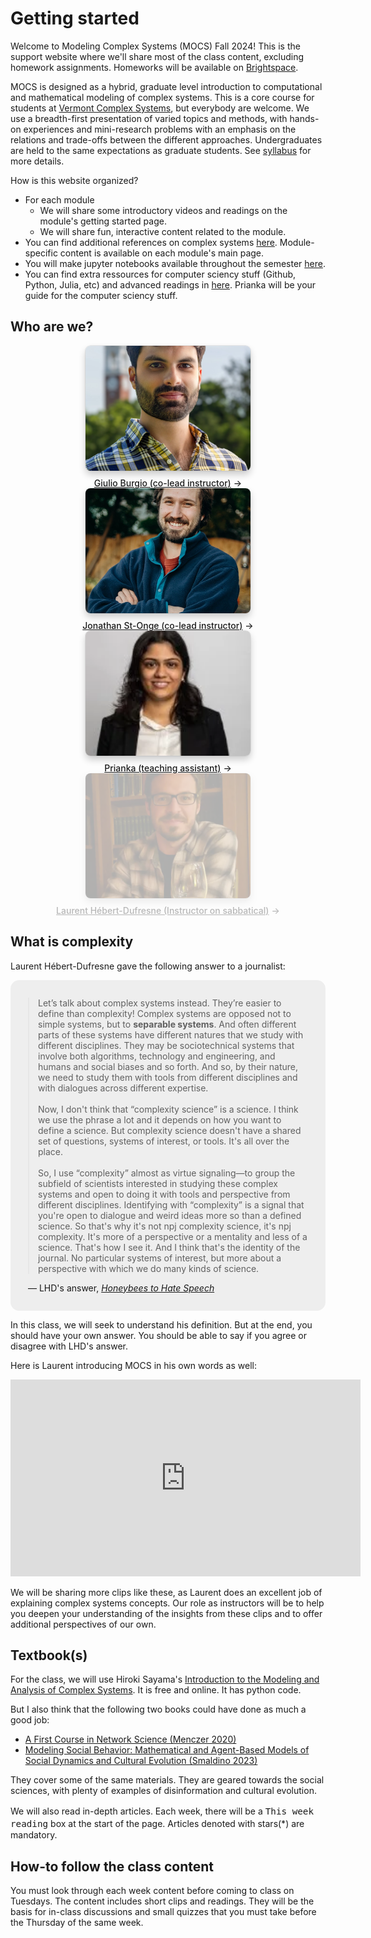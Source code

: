 # Getting started

Welcome to Modeling Complex Systems (MOCS) Fall 2024! This is the support website where we'll share most of the class content, excluding homework assignments. Homeworks will be available on [Brightspace](https://brightspace.uvm.edu/d2l/login).

MOCS is designed as a hybrid, graduate level introduction to computational and mathematical modeling of complex systems. This is a core course for students at [Vermont Complex Systems](https://vermontcomplexsystems.org/), but everybody are welcome. We use a breadth-first presentation of varied topics and methods, with hands-on experiences and mini-research problems with an emphasis on the relations and trade-offs between the different approaches. Undergraduates are held to the same expectations as graduate students. See [syllabus](./syllabus) for more details.

How is this website organized?

- For each module
    - We will share some introductory videos and readings on the module's getting started page.
    - We will share fun, interactive content related to the module.
- You can find additional references on complex systems [here](./refs). Module-specific content is available on each module's main page.
- You will make jupyter notebooks available throughout the semester [here](./notebooks).
- You can find extra ressources for computer sciency stuff (Github, Python, Julia, etc) and advanced readings in [here](./extra-ressources). Prianka will be your guide for the computer sciency stuff.

## Who are we?

<div class="gallery grid grid-cols-4" style="grid-auto-rows;">
    <a href="htttps://socks.w3.uvm.edu/socks/node/38?rnd=0.1937717982807522#giulioburgio" target="_blank">
        <picture>
            <source srcset="./assets/Giulio.webp" media="(prefers-color-scheme: dark)">
            <img src="./assets/Giulio.webp">
        </picture>
        <div class="small arrow">Giulio Burgio (co-lead instructor)</div>
    </a>
    <a href="https://jstonge.vercel.app/" target="_blank">
        <picture>
            <source srcset="./assets/jso.webp" media="(prefers-color-scheme: dark)">
            <img src="./assets/jso.webp">
        </picture>
        <div class="small arrow">Jonathan St-Onge (co-lead instructor)</div>
    </a>
    <a href="https://www.linkedin.com/in/prianka-bhattacharjee-bb7a69109/" target="_blank">
        <picture>
            <source srcset="./assets/prianka.webp" media="(prefers-color-scheme: dark)">
            <img src="./assets/prianka.webp">
        </picture>
        <div class="small arrow">Prianka (teaching assistant)</div>
    </a>
    <a href="http://laurenthebertdufresne.github.io/" target="_blank">
        <picture>
            <source srcset="./assets/lhd.webp" media="(prefers-color-scheme: dark)">
            <img style="opacity: 0.3;" src="./assets/lhd.webp">
        </picture>
        <div style="opacity: 0.3;" class="small arrow">Laurent Hébert-Dufresne (Instructor on sabbatical)</div>
    </a>
</div>

## What is complexity

Laurent Hébert-Dufresne gave the following answer to a journalist:

<figure class="quote">
  <blockquote>
    Let’s talk about complex systems instead. They’re easier to define than complexity! Complex systems are opposed not to simple systems, but to <strong>separable systems</strong>. And often different parts of these systems have different natures that we study with different disciplines. They may be sociotechnical systems that involve both algorithms, technology and engineering, and humans and social biases and so forth. And so, by their nature, we need to study them with tools from different disciplines and with dialogues across different expertise.
    <br><br>
    Now, I don't think that “complexity science” is a science. I think we use the phrase a lot and it depends on how you want to define a science. But complexity science doesn't have a shared set of questions, systems of interest, or tools. It's all over the place.
    <br><br>
    So, I use “complexity” almost as virtue signaling—to group the subfield of scientists interested in studying these complex systems and open to doing it with tools and perspective from different disciplines. Identifying with “complexity” is a signal that you're open to dialogue and weird ideas more so than a defined science. So that's why it's not npj complexity science, it's npj complexity. It's more of a perspective or a mentality and less of a science. That's how I see it. And I think that's the identity of the journal. No particular systems of interest, but more about a perspective with which we do many kinds of science.
  </blockquote>
  <figcaption>
    &mdash; LHD's answer, <cite><a href="https://www.uvm.edu/news/story/honeybees-hate-speech">Honeybees to Hate Speech</a></cite>  </figcaption>
</figure>

In this class, we will seek to understand his definition. But at the end, you should have your own answer. You should be able to say if you agree or disagree with LHD's answer. 

Here is Laurent introducing MOCS in his own words as well:

<iframe src="https://streaming.uvm.edu/embed/49955/" width="560" height="315" frameborder="0" allowfullscreen></iframe>

We will be sharing more clips like these, as Laurent does an excellent job of explaining complex systems concepts. Our role as instructors will be to help you deepen your understanding of the insights from these clips and to offer additional perspectives of our own.

## Textbook(s)

For the class, we will use Hiroki Sayama's [Introduction to the Modeling and Analysis of Complex Systems](https://math.libretexts.org/Bookshelves/Scientific_Computing_Simulations_and_Modeling/Introduction_to_the_Modeling_and_Analysis_of_Complex_Systems_(Sayama)). It is free and online. It has python code. 

But I also think that the following two books could have done as much a good job:
    
- [A First Course in Network Science (Menczer 2020)](https://www.cambridge.org/highereducation/books/first-course-in-network-science/EE22722F27519D8BB1443C7225C57BAF#overview)
- [ Modeling Social Behavior: Mathematical and Agent-Based Models of Social Dynamics and Cultural Evolution (Smaldino 2023)](https://press.princeton.edu/books/paperback/9780691224145/modeling-social-behavior?srsltid=AfmBOorePduR0U08FlRogK-f7wGabiko62RAu8iX6knapk_xWLGUw9jE)

They cover some of the same materials. They are geared towards the social sciences, with plenty of examples of disinformation and cultural evolution. 

We will also read in-depth articles. Each week, there will be a <big>`This week reading`</big> box at the start of the page. Articles denoted with stars(*) are mandatory. 

## How-to follow the class content

You must look through each week content before coming to class on Tuesdays. The content includes short clips and readings. They will be the basis for in-class discussions and small quizzes that you must take before the Thursday of the same week. 


<style>

    .quote {
        margin: 0;
        background: #eee;
        padding: 1em;
        border-radius: 1em;
    }
    
    .quote figcaption,
    .quote blockquote {
        margin: 1em;
    }

    /* Gallery */

    .gallery {
        max-width: calc(1200px + 2rem);
    }

    .gallery a {
        display: flex;
        flex-direction: column;
        align-items: center;
        gap: 0.5rem;
    }

    .gallery img {
        width: 100%; /* Ensures the image takes up the full width of the container */
        height: 200px; /* Sets a fixed height for all images */
        object-fit: cover; /* Maintains aspect ratio while ensuring the image covers the entire area */
        border-radius: 8px;
        box-shadow: 0 0 0 0.75px rgba(128, 128, 128, 0.2), 0 6px 12px 0 rgba(0, 0, 0, 0.2);
        aspect-ratio: 2500 / 1900; /* Can be removed if you're using fixed dimensions */
    }

    @media (prefers-color-scheme: dark) {
        .gallery img {
            box-shadow: 0 0 0 0.75px rgba(128, 128, 128, 0.2), 0 6px 12px 0 rgba(0, 0, 0, 0.4);
            }
        }
        .gallery a:not(:hover, :focus) {
            color: var(--theme-foreground-muted);
        }

        .gallery a:hover img,
        .gallery a:focus img {
            box-shadow: 0 0 0 0.75px var(--theme-foreground-focus), 0 6px 12px 0 rgba(0, 0, 0, 0.2);
        }

        .gallery figcaption {
            font-size: 12px;
            color: inherit;
        }

        .arrow {
            font-weight: 500;
        }

        .arrow::after {
            content: "→";
            display: inline-block;
            margin-left: 0.25rem;
        }

</style>